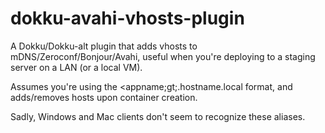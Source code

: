 # dokku-avahi-vhosts-plugin
A Dokku/Dokku-alt plugin that adds vhosts to mDNS/Zeroconf/Bonjour/Avahi, useful when you're deploying to a staging server on a LAN (or a local VM).

Assumes you're using the &lt;appname;gt;.hostname.local format, and adds/removes hosts upon container creation.

Sadly, Windows and Mac clients don't seem to recognize these aliases.
